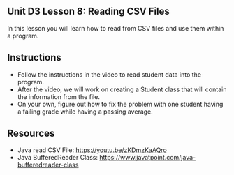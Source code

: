 ## Unit D3 Lesson 8: Reading CSV Files
In this lesson you will learn how to read from CSV files and use them within a program.
## Instructions
* Follow the instructions in the video to read student data into the program.
* After the video, we will work on creating a Student class that will contain the information from the file.
* On your own, figure out how to fix the problem with one student having a failing grade while having a passing average.
## Resources
* Java read CSV File: https://youtu.be/zKDmzKaAQro
* Java BufferedReader Class: https://www.javatpoint.com/java-bufferedreader-class

